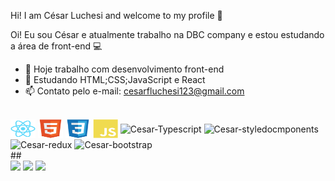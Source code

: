 Hi! I am César Luchesi and welcome to my profile  🤗

Oi! Eu sou César e atualmente trabalho na DBC company e estou estudando a área de front-end 💻

- 🔭 Hoje trabalho com desenvolvimento front-end
- 🌱 Estudando HTML;CSS;JavaScript e React
- 📫 Contato pelo e-mail: cesarfluchesi123@gmail.com

<!-- <div align="center">
  <a href="https://github.com/CesarLuchesi">
  <img height="150em" src="https://github-readme-stats.vercel.app/api?username=CesarLuchesi&show_icons=true&theme=tokyonight&include_all_commits=true&count_private=true" />
  <img height="150em" src="https://github-readme-stats.vercel.app/api/top-langs/?username=CesarLuchesi&layout=compact&langs_count=7&theme=tokyonight"/>
</div> -->
  
  <div style="display: inline_block"><br>
  <img align="center" alt="Cesar-React" height="30" width="40" src="https://raw.githubusercontent.com/devicons/devicon/master/icons/react/react-original.svg">
  <img align="center" alt="Cesar-HTML" height="30" width="40" src="https://raw.githubusercontent.com/devicons/devicon/master/icons/html5/html5-original.svg">
  <img align="center" alt="Cesar-CSS" height="30" width="40" src="https://raw.githubusercontent.com/devicons/devicon/master/icons/css3/css3-original.svg">
  <img align="center" alt="Cesar-Js" height="30" width="40" src="https://raw.githubusercontent.com/devicons/devicon/master/icons/javascript/javascript-plain.svg">
  <img align="center" alt="Cesar-Typescript" height="30" width="40" src="https://img.shields.io/badge/TypeScript-007ACC?style=for-the-badge&logo=typescript&logoColor=white"> 
  <img align="center" alt="Cesar-styledocmponents" height="30" width="40" src="https://img.shields.io/badge/styled--components-DB7093?style=for-the-badge&logo=styled-components&logoColor=white"> 
  <img align="center" alt="Cesar-redux" height="30" width="40" src="https://img.shields.io/badge/Redux-593D88?style=for-the-badge&logo=redux&logoColor=white"> 
<img align="center" alt="Cesar-bootstrap" height="30" width="40" src="https://img.shields.io/badge/Bootstrap-563D7C?style=for-the-badge&logo=bootstrap&logoColor=white"> 
</div>
  ##
  
  <div align:"center">
    <a href="https://www.instagram.com/cesarluchesi/" target="_blank"><img src="https://img.shields.io/badge/-Instagram-%23E4405F?style=for-the-badge&logo=instagram&logoColor=white" target="_blank"></a>
  <a href = "mailto:cesarfluchesi123@gmail.com"><img src="https://img.shields.io/badge/-Gmail-%23333?style=for-the-badge&logo=gmail&logoColor=white" target="_blank"></a>
  <a href="https://www.linkedin.com/in/cesarluchesi/" target="_blank"><img src="https://img.shields.io/badge/-LinkedIn-%230077B5?style=for-the-badge&logo=linkedin&logoColor=white" target="_blank"></a> 
  </div>
